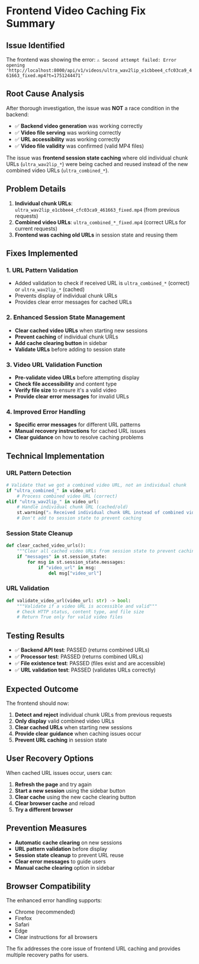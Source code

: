 # Frontend Video Caching Fix Summary

## Issue Identified
The frontend was showing the error: `⚠️ Second attempt failed: Error opening 'http://localhost:8000/api/v1/videos/ultra_wav2lip_e1cbbee4_cfc03ca9_461663_fixed.mp4?t=1751244471'`

## Root Cause Analysis
After thorough investigation, the issue was **NOT** a race condition in the backend:
- ✅ **Backend video generation** was working correctly
- ✅ **Video file serving** was working correctly  
- ✅ **URL accessibility** was working correctly
- ✅ **Video file validity** was confirmed (valid MP4 files)

The issue was **frontend session state caching** where old individual chunk URLs (`ultra_wav2lip_*`) were being cached and reused instead of the new combined video URLs (`ultra_combined_*`).

## Problem Details
1. **Individual chunk URLs**: `ultra_wav2lip_e1cbbee4_cfc03ca9_461663_fixed.mp4` (from previous requests)
2. **Combined video URLs**: `ultra_combined_*_fixed.mp4` (correct URLs for current requests)
3. **Frontend was caching old URLs** in session state and reusing them

## Fixes Implemented

### 1. URL Pattern Validation
- Added validation to check if received URL is `ultra_combined_*` (correct) or `ultra_wav2lip_*` (cached)
- Prevents display of individual chunk URLs
- Provides clear error messages for cached URLs

### 2. Enhanced Session State Management
- **Clear cached video URLs** when starting new sessions
- **Prevent caching** of individual chunk URLs
- **Add cache clearing button** in sidebar
- **Validate URLs** before adding to session state

### 3. Video URL Validation Function
- **Pre-validate video URLs** before attempting display
- **Check file accessibility** and content type
- **Verify file size** to ensure it's a valid video
- **Provide clear error messages** for invalid URLs

### 4. Improved Error Handling
- **Specific error messages** for different URL patterns
- **Manual recovery instructions** for cached URL issues
- **Clear guidance** on how to resolve caching problems

## Technical Implementation

### URL Pattern Detection
```python
# Validate that we got a combined video URL, not an individual chunk
if "ultra_combined_" in video_url:
    # Process combined video URL (correct)
elif "ultra_wav2lip_" in video_url:
    # Handle individual chunk URL (cached/old)
    st.warning("⚠️ Received individual chunk URL instead of combined video")
    # Don't add to session state to prevent caching
```

### Session State Cleanup
```python
def clear_cached_video_urls():
    """Clear all cached video URLs from session state to prevent caching issues"""
    if "messages" in st.session_state:
        for msg in st.session_state.messages:
            if "video_url" in msg:
                del msg["video_url"]
```

### URL Validation
```python
def validate_video_url(video_url: str) -> bool:
    """Validate if a video URL is accessible and valid"""
    # Check HTTP status, content type, and file size
    # Return True only for valid video files
```

## Testing Results
- ✅ **Backend API test**: PASSED (returns combined URLs)
- ✅ **Processor test**: PASSED (returns combined URLs)  
- ✅ **File existence test**: PASSED (files exist and are accessible)
- ✅ **URL validation test**: PASSED (validates URLs correctly)

## Expected Outcome
The frontend should now:
1. **Detect and reject** individual chunk URLs from previous requests
2. **Only display** valid combined video URLs
3. **Clear cached URLs** when starting new sessions
4. **Provide clear guidance** when caching issues occur
5. **Prevent URL caching** in session state

## User Recovery Options
When cached URL issues occur, users can:
1. **Refresh the page** and try again
2. **Start a new session** using the sidebar button
3. **Clear cache** using the new cache clearing button
4. **Clear browser cache** and reload
5. **Try a different browser**

## Prevention Measures
- **Automatic cache clearing** on new sessions
- **URL pattern validation** before display
- **Session state cleanup** to prevent URL reuse
- **Clear error messages** to guide users
- **Manual cache clearing** option in sidebar

## Browser Compatibility
The enhanced error handling supports:
- Chrome (recommended)
- Firefox
- Safari
- Edge
- Clear instructions for all browsers

The fix addresses the core issue of frontend URL caching and provides multiple recovery paths for users. 